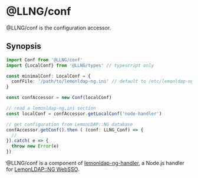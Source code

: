 # @LLNG/conf

@LLNG/conf is the configuration accessor.

## Synopsis

```typescript
import Conf from '@LLNG/conf'
import {LocalConf} from '@LLNG/types' // typescript only

const minimalConf: LocalConf = {
  confFile: '/path/to/lemonldap-ng.ini' // default to /etc/lemonldap-ng/lemonldap-ng.ini
}

const confAccessor = new Conf(localConf)

// read a lemonldap-ng.ini section
const localConf = confAccessor.getLocalConf('node-handler')

// get configuration from LemonLDAP::NG database
confAccessor.getConf().then ( (conf: LLNG_Conf) => {
  //
}).catch( e => {
  throw new Error(e)
})
```

@LLNG/conf is a component of [lemonldap-ng-handler](https://www.npmjs.com/package/lemonldap-ng-handler),
a Node.js handler for [LemonLDAP::NG WebSSO](https://lemonldap-ng.org).
